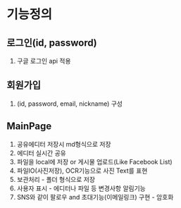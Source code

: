 # 기능정의

## 로그인(id, password) 
1. 구글 로그인 api 적용

## 회원가입
1. (id, password, email, nickname) 구성

## MainPage
1. 공유에디터 저장시 md형식으로 저장
2. 에디터 실시간 공유
3. 파일을 local에 저장 or 게시물 업로드(Like Facebook List)
4. 파일IO(사진저장), OCR기능으로 사진 Text를 표현
5. 보관처리 - 폴더 형식으로 저장
6. 사용자 표시 - 에디터나 파일 등 변경사항 알림기능
7. SNS와 같이 팔로우 and 초대기능(이메일링크) 구현 - 암호화